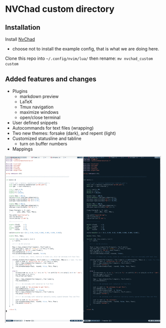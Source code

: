 # NVChad custom directory

## Installation

Install [NvChad](https://nvchad.com/docs/quickstart/install)
* choose not to install the example config, that is what we are doing here.

Clone this repo into ```~/.config/nvim/lua/``` then rename: ```mv nvchad_custom custom```

## Added features and changes
* Plugins
    * markdown preview
    * LaTeX
    * Tmux navigation
    * maximize windows
    * open/close terminal
* User defined snippets
* Autocommands for text files (wrapping)
* Two new themes: forsake (dark), and repent (light) 
* Customized statusline and tabline
    * turn on buffer numbers
* Mappings

<img src="visual.png">
